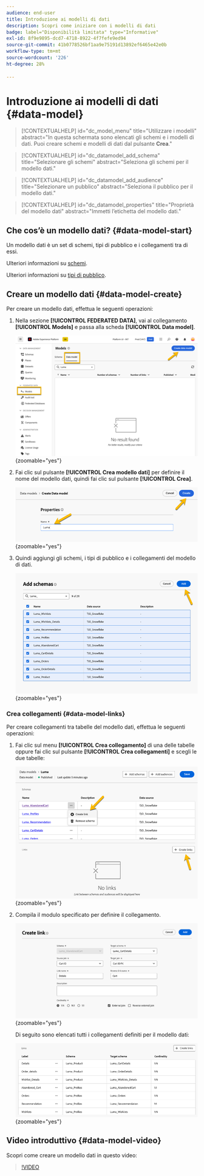 ```yaml
---
audience: end-user
title: Introduzione ai modelli di dati
description: Scopri come iniziare con i modelli di dati
badge: label="Disponibilità limitata" type="Informative"
exl-id: 8f9e9895-dcd7-4718-8922-4f7fefe9ed94
source-git-commit: 41b0778526bf1aa9e75191d13892ef6465e42e0b
workflow-type: tm+mt
source-wordcount: '226'
ht-degree: 28%

---
```


# Introduzione ai modelli di dati {#data-model}

>[!CONTEXTUALHELP]
>id="dc_model_menu"
>title="Utilizzare i modelli"
>abstract="In questa schermata sono elencati gli schemi e i modelli di dati. Puoi creare schemi e modelli di dati dal pulsante **Crea**."

>[!CONTEXTUALHELP]
>id="dc_datamodel_add_schema"
>title="Selezionare gli schemi"
>abstract="Seleziona gli schemi per il modello dati."


>[!CONTEXTUALHELP]
>id="dc_datamodel_add_audience"
>title="Selezionare un pubblico"
>abstract="Seleziona il pubblico per il modello dati."

>[!CONTEXTUALHELP]
>id="dc_datamodel_properties"
>title="Proprietà del modello dati"
>abstract="Immetti l’etichetta del modello dati."


## Che cos’è un modello dati? {#data-model-start}

Un modello dati è un set di schemi, tipi di pubblico e i collegamenti tra di essi.

Ulteriori informazioni su [schemi](../customer/schemas.md#schema-start).

Ulteriori informazioni su [tipi di pubblico](../start/audiences.md).

## Creare un modello dati {#data-model-create}

Per creare un modello dati, effettua le seguenti operazioni:

1. Nella sezione **[!UICONTROL FEDERATED DATA]**, vai al collegamento **[!UICONTROL Models]** e passa alla scheda **[!UICONTROL Data model]**.

   ![](assets/datamodel_create.png){zoomable="yes"}

1. Fai clic sul pulsante **[!UICONTROL Crea modello dati]** per definire il nome del modello dati, quindi fai clic sul pulsante **[!UICONTROL Crea]**.

   ![](assets/datamodel_name.png){zoomable="yes"}

1. Quindi aggiungi gli schemi, i tipi di pubblico e i collegamenti del modello di dati.

   ![](assets/datamodel_schemas.png){zoomable="yes"}

### Crea collegamenti {#data-model-links}

Per creare collegamenti tra tabelle del modello dati, effettua le seguenti operazioni:

1. Fai clic sul menu **[!UICONTROL Crea collegamento]** di una delle tabelle oppure fai clic sul pulsante **[!UICONTROL Crea collegamenti]** e scegli le due tabelle:

   ![](assets/datamodel_createlinks.png){zoomable="yes"}

1. Compila il modulo specificato per definire il collegamento.

   ![](assets/datamodel_link.png){zoomable="yes"}

   Di seguito sono elencati tutti i collegamenti definiti per il modello dati:

   ![](assets/datamodel_alllinks.png){zoomable="yes"}

## Video introduttivo {#data-model-video}

Scopri come creare un modello dati in questo video:

>[!VIDEO](https://video.tv.adobe.com/v/3432020)
